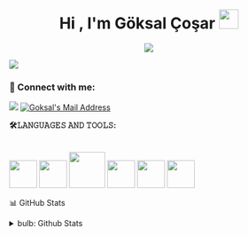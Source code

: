 


 <h1 align="center">Hi , I'm Göksal Çoşar <img src="https://media.giphy.com/media/hvRJCLFzcasrR4ia7z/giphy.gif" width="35">   </h1>
<p align="center">
   <a href="https://github.com/GoksalCosar"><img src="https://readme-typing-svg.herokuapp.com?color=%23F70C0C&lines=Welcome+To+My+Warehouse++;I+Hope+I+Was+Able+To+Help+You&center=true&width=500&height=50"></a>
</p>

<img src="https://komarev.com/ghpvc/?username=GoksalCosar&color=blue&style=for-the-badge">
 
### 📩 Connect with me:
  <a href="https://www.linkedin.com/in/g%C3%B6ksal-%C3%A7o%C5%9Far-036ab123a/" target="_blank"><img src="https://img.shields.io/badge/LinkedIn-0077B5?style=for-the-badge&logo=linkedin&logoColor=white" target="_blank"></a>
  <a href="mailto:cosargoksal@gmail.com" target="_blank" rel="nofollow"><img alt="Goksal's Mail Address" src="https://img.shields.io/badge/Gmail-D14836?style=for-the-badge&logo=gmail&logoColor=white" /></a>
  
**🛠𝙻𝙰𝙽𝙶𝚄𝙰𝙶𝙴𝚂 𝙰𝙽𝙳 𝚃𝙾𝙾𝙻𝚂:**  
<br/>
<br/>
<code><img height="50" width="50" src="https://user-images.githubusercontent.com/98962680/174548954-5a4ae319-2207-40cb-ae08-d2fff462df26.png"></code>
<code><img height="50" width="50" src="https://img.icons8.com/external-fauzidea-flat-fauzidea/64/undefined/external-sql-file-file-extension-fauzidea-flat-fauzidea.png"></code>
<code><img height="65" width="65" src="https://user-images.githubusercontent.com/98962680/174551308-23f45dd1-4e01-4925-ad98-1e2f7a65c661.png"></code>
<code><img height="50" width="50" src="https://user-images.githubusercontent.com/98962680/174547164-8422c4bb-c6b1-4619-bfe5-3d5fb95f8842.png"></code>
<code><img height="50" width="50" src="https://user-images.githubusercontent.com/98962680/174547357-7c420f6d-7e6c-4dfa-95b3-57750c961bf7.png"></code>
<code><img height="50" width="50" src="https://user-images.githubusercontent.com/98962680/174548279-dcf85ca0-93c5-4d8a-b30e-7e9f8dd12f48.jpg"></code>

📊 GitHub Stats

<details>
 <summary>bulb: Github Stats</summary>
 <imc src="https://github-readme-stats.vercel.app/api?username=GoksalCosar">
  </details>
